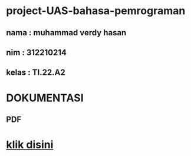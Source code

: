 # project-UAS-bahasa-pemrograman
## nama : muhammad verdy hasan 
## nim : 312210214
## kelas : TI.22.A2
# DOKUMENTASI
## PDF 
# [klik disini](file:///C:/Users/ADMIN/Downloads/Dokumentasi%20Program%20Data%20Mahasiswa%20(3).pdf)
